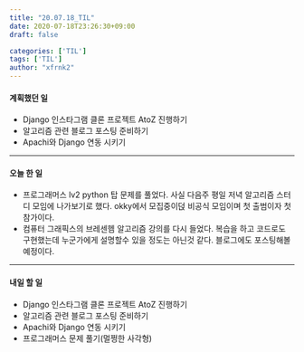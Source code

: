 ```yaml
---
title: "20.07.18_TIL"
date: 2020-07-18T23:26:30+09:00
draft: false

categories: ['TIL']
tags: ['TIL']
author: "xfrnk2"
---
```

#### 계획했던 일
+ Django 인스타그램 클론 프로젝트 AtoZ 진행하기
+ 알고리즘 관련 블로그 포스팅 준비하기
+ Apachi와 Django 연동 시키기
---  
#### 오늘 한 일
+ 프로그래머스 lv2 python 탑 문제를 풀었다. 사실 다음주 평일 저녁 알고리즘 스터디 모임에 나가보기로 했다. okky에서 모집중이덙 비공식 모임이며 첫 출범이자 첫 참가이다.
+ 컴퓨터 그래픽스의 브레센헴 알고리즘 강의를 다시 들었다. 복습을 하고 코드로도 구현했는데 누군가에게 설명할수 있을 정도는 아닌것 같다. 블로그에도 포스팅해볼 예정이다.
---   
#### 내일 할 일 
+ Django 인스타그램 클론 프로젝트 AtoZ 진행하기
+ 알고리즘 관련 블로그 포스팅 준비하기
+ Apachi와 Django 연동 시키기
+ 프로그래머스 문제 풀기(멀쩡한 사각형)